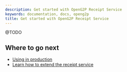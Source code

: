 ```yaml
---
description: Get started with OpenG2P Receipt Service
keywords: documentation, docs, openg2p
title: Get started with OpenG2P Receipt Service
---
```


@TODO

## Where to go next

- [Using in production](production.md)
- [Learn how to extend the receipt service](exending.md)
